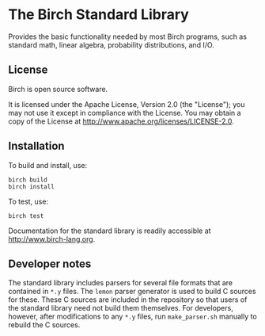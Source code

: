 # The Birch Standard Library

Provides the basic functionality needed by most Birch programs, such as standard math, linear algebra, probability distributions, and I/O.


## License

Birch is open source software.

It is licensed under the Apache License, Version 2.0 (the "License"); you may not use it except in compliance with the License. You may obtain a copy of the License at <http://www.apache.org/licenses/LICENSE-2.0>.


## Installation

To build and install, use:

    birch build
    birch install
    
To test, use:

    birch test

Documentation for the standard library is readily accessible at <http://www.birch-lang.org>.


## Developer notes

The standard library includes parsers for several file formats that are contained in `*.y` files. The `lemon` parser generator is used to build C sources for these. These C sources are included in the repository so that users of the standard library need not build them themselves. For developers, however, after modifications to any `*.y` files, run `make_parser.sh` manually to rebuild the C sources.
